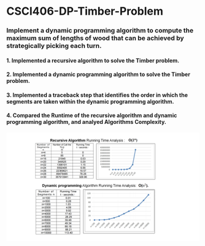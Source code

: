 # CSCI406-DP-Timber-Problem

### Implement a dynamic programming algorithm to compute the maximum sum of lengths of wood that can be achieved by strategically picking each turn.

#### 1. Implemented a recursive algorithm to solve the Timber problem.
#### 2.  Implemented a dynamic programming algorithm to solve the Timber problem.
#### 3. Implemented a traceback step that identifies the order in which the segments are taken within the dynamic programming algorithm.
#### 4. Compared the Runtime of the recursive algorithm and dynamic programming algorithm, and analyed Algorithms Complexity.

![image](https://github.com/pingzhang1004/CSCI406-DP-Timber-Problem/blob/main/Recursive_DP_Analysis.png)
